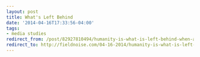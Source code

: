 ```yaml
---
layout: post 
title: What's Left Behind 
date: '2014-04-16T17:33:56-04:00' 
tags: 
- media studies 
redirect_from: /post/82927810494/humanity-is-what-is-left-behind-when-all-media/
redirect_to: http://fieldnoise.com/04-16-2014/humanity-is-what-is-left-behind-when-all-media.html
---
```



